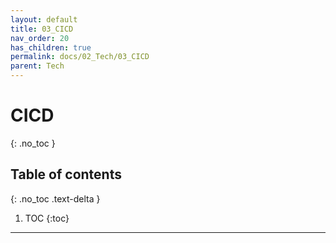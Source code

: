 ```yaml
---
layout: default
title: 03_CICD
nav_order: 20
has_children: true
permalink: docs/02_Tech/03_CICD
parent: Tech
---
```


# CICD
{: .no_toc }

## Table of contents
{: .no_toc .text-delta }

1. TOC
{:toc}

---